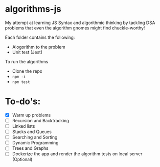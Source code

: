 # algorithms-js

My attempt at learning JS Syntax and algorithmic thinking by tackling DSA problems that even the algorithm gnomes might find chuckle-worthy!

Each folder contains the following:

- Alogorithm to the problem
- Unit test (Jest)

To run the algorithms
- Clone the repo
- ```npm -i```
- ```npm test``` 

# To-do's: 
- [x] Warm up problems
- [ ] Recursion and Backtracking
- [ ] Linked lists
- [ ] Stacks and Queues
- [ ] Searching and Sorting
- [ ] Dynamic Programming
- [ ] Trees and Graphs
- [ ] Dockerize the app and render the algorithm tests on local server (Optional)
